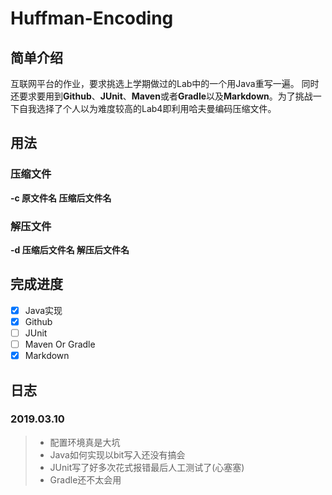 # Huffman-Encoding

## 简单介绍
互联网平台的作业，要求挑选上学期做过的Lab中的一个用Java重写一遍。
同时还要求要用到**Github**、**JUnit**、**Maven**或者**Gradle**以及**Markdown**。为了挑战一下自我选择了个人以为难度较高的Lab4即利用哈夫曼编码压缩文件。

## 用法
### 压缩文件
**-c 原文件名 压缩后文件名**
### 解压文件
**-d 压缩后文件名 解压后文件名**

## 完成进度
- [x] Java实现
- [x] Github
- [ ] JUnit
- [ ] Maven Or Gradle
- [X] Markdown

## 日志
### 2019.03.10
> * 配置环境真是大坑
> * Java如何实现以bit写入还没有搞会
> * JUnit写了好多次花式报错最后人工测试了(心塞塞)
> * Gradle还不太会用

